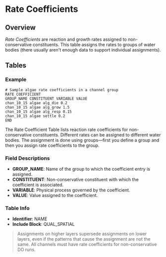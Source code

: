 # Rate Coefficients

## Overview

*Rate Coefficients* are reaction and growth rates assigned to non-conservative constituents. This table assigns the rates to groups of water bodies (there usually aren't enough data to support individual assignments).

## Tables

### Example

```text
# Sample algae rate coefficients in a channel group
RATE_COEFFICIENT
GROUP_NAME CONSTITUENT VARIABLE VALUE
chan_10_15 algae alg_die 0.2
chan_10_15 algae alg_grow 1.5
chan_10_15 algae alg_resp 0.15
chan_10_15 algae settle 0.2
END
```

The Rate Coefficient Table lists reaction rate coefficients for non-conservative constituents. Different rates can be assigned to different water bodies. The assignment is done using groups—first you define a group and then you assign rate coefficients to the group.

### Field Descriptions

- **GROUP_NAME**: Name of the group to which the coefficient entry is assigned.
- **CONSTITUENT**: Non-conservative constituent with which the coefficient is associated.
- **VARIABLE**: Physical process governed by the coefficient.
- **VALUE**: Value assigned to the coefficient.

### Table Info

- **Identifier**: NAME
- **Include Block**: QUAL_SPATIAL

> Assignments on higher layers supersede assignments on lower layers, even if the patterns that cause the assignment are not the same.
> All channels must have rate coefficients for non-conservative DO runs.




